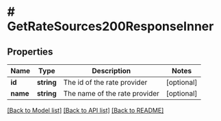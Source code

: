 # # GetRateSources200ResponseInner

## Properties

Name | Type | Description | Notes
------------ | ------------- | ------------- | -------------
**id** | **string** | The id of the rate provider | [optional]
**name** | **string** | The name of the rate provider | [optional]

[[Back to Model list]](../../README.md#models) [[Back to API list]](../../README.md#endpoints) [[Back to README]](../../README.md)
